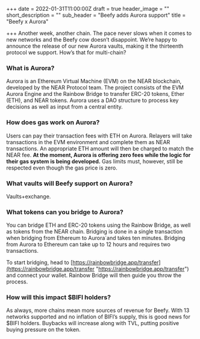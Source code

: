 +++
date = 2022-01-31T11:00:00Z
draft = true
header_image = ""
short_description = ""
sub_header = "Beefy adds Aurora support"
title = "Beefy x Aurora"

+++
Another week, another chain. The pace never slows when it comes to new networks and the Beefy cow doesn’t disappoint. We’re happy to announce the release of our new Aurora vaults, making it the thirteenth protocol we support. How’s that for multi-chain?

### What is Aurora?

Aurora is an Ethereum Virtual Machine (EVM) on the NEAR blockchain, developed by the NEAR Protocol team. The project consists of the EVM Aurora Engine and the Rainbow Bridge to transfer ERC-20 tokens, Ether (ETH), and NEAR tokens. Aurora uses a DAO structure to process key decisions as well as input from a central entity.

### How does gas work on Aurora?

Users can pay their transaction fees with ETH on Aurora. Relayers will take transactions in the EVM environment and complete them as NEAR transactions. An appropriate ETH amount will then be charged to match the NEAR fee. **At the moment, Aurora is offering zero fees while the logic for their gas system is being developed.** Gas limits must, however, still be respected even though the gas price is zero.

### What vaults will Beefy support on Aurora?

Vaults+exchange.

### What tokens can you bridge to Aurora?

You can bridge ETH and ERC-20 tokens using the Rainbow Bridge, as well as tokens from the NEAR chain. Bridging is done in a single transaction when bridging from Ethereum to Aurora´and takes ten minutes. Bridging from Aurora to Ethereum can take up to 12 hours and requires two transactions.

To start bridging, head to [https://rainbowbridge.app/transfer](https://rainbowbridge.app/transfer "https://rainbowbridge.app/transfer") and connect your wallet. Rainbow Bridge will then guide you throw the process.

### How will this impact $BIFI holders?

As always, more chains mean more sources of revenue for Beefy. With 13 networks supported and no inflation of BIFI’s supply, this is good news for $BIFI holders. Buybacks will increase along with TVL, putting positive buying pressure on the token.